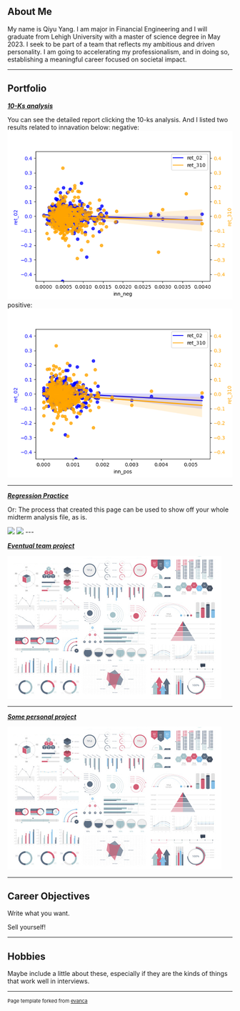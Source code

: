 ## About Me  ##

My name is Qiyu Yang. I am major in Financial Engineering and I will graduate from Lehigh University with a master of science degree in May 2023. I seek to be part of a team that reflects my ambitious and driven personality. I am going to accelerating my professionalism, and in doing so, establishing a meaningful career focused on societal impact.

---

## Portfolio

<!-- You can link to other websites, PDFs in this repo, and other pages in this repo -->

_**[10-Ks analysis](/mid_report/report.md)**_

You can see the detailed report clicking the 10-ks analysis. And I listed two results related to innavation below:
negative:
<img src="mid_report/output_21_6.png?raw=true"/>
positive:
<img src="mid_report/output_21_7.png?raw=true"/>

---

_**[Regression Practice](Regression_practice)**_

Or: The process that created this page can be used to show off your whole midterm analysis file, as is.

<img src="images/regression_6.jpg?raw=true"/>
<img src="images/regression_7.jpg?raw=true"/>
---

_**[Eventual team project](https://donbowen.github.io/teamproject/)**_

<img src="images/dummy_thumbnail.jpg?raw=true"/>

---

_**[Some personal project](/pdf/sample_presentation.pdf)**_

<img src="images/dummy_thumbnail.jpg?raw=true"/>

---

## Career Objectives

Write what you want. 

Sell yourself!

---

## Hobbies

Maybe include a little about these, especially if they are the kinds of things that work well in interviews.

---
<p style="font-size:11px">Page template forked from <a href="https://github.com/evanca/quick-portfolio">evanca</a></p>
<!-- Remove above link if you don't want to attibute -->
